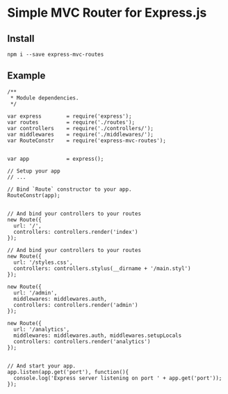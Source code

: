 # Simple MVC Router for Express.js


## Install

    npm i --save express-mvc-routes


## Example



    /**
     * Module dependencies.
     */

    var express        = require('express');
    var routes         = require('./routes');
    var controllers    = require('./controllers/');
    var middlewares    = require('./middlewares/');
    var RouteConstr    = require('express-mvc-routes');


    var app            = express();

    // Setup your app 
    // ... 

    // Bind `Route` constructor to your app.
    RouteConstr(app);


    // And bind your controllers to your routes
    new Route({
      url: '/',
      controllers: controllers.render('index')
    });

    // And bind your controllers to your routes
    new Route({
      url: '/styles.css',
      controllers: controllers.stylus(__dirname + '/main.styl')
    });

    new Route({
      url: '/admin',
      middlewares: middlewares.auth,
      controllers: controllers.render('admin')
    });

    new Route({
      url: '/analytics',
      middlewares: middlewares.auth, middlewares.setupLocals
      controllers: controllers.render('analytics')
    });


    // And start your app.
    app.listen(app.get('port'), function(){
      console.log('Express server listening on port ' + app.get('port'));
    });